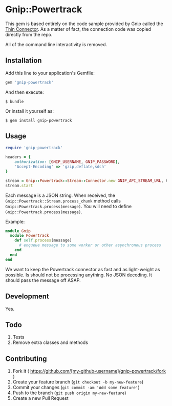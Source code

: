 # Gnip::Powertrack

This gem is based entirely on the code sample provided by Gnip called the [Thin Connector](https://github.com/gnip/sample-ruby-connector). As a matter of fact, the connection code was copied directly from the repo.

All of the command line interactivity is removed.

## Installation

Add this line to your application's Gemfile:

```ruby
gem 'gnip-powertrack'
```

And then execute:

    $ bundle

Or install it yourself as:

    $ gem install gnip-powertrack

## Usage

```ruby
require 'gnip-powertrack'

headers = {
    authorization: [GNIP_USERNAME, GNIP_PASSWORD],
    'Accept-Encoding' => 'gzip,deflate,sdch'
}

stream = Gnip::Powertrack::Stream::Connector.new GNIP_API_STREAM_URL, headers
stream.start
```

Each message is a JSON string. When received, the `Gnip::Powertrack::Stream.process_chunk` method calls `Gnip::Powertrack.process(message)`. You will need to define `Gnip::Powertrack.process(message)`.

Example:

```ruby
module Gnip
  module Powertrack
    def self.process(message)
      # enqueue message to some worker or other asynchronous process
    end
  end
end
```

We want to keep the Powertrack connector as fast and as light-weight as possible. Is should not be processing anything. No JSON decoding. It should pass the message off ASAP.

## Development

Yes.

## Todo

1. Tests
2. Remove extra classes and methods

## Contributing

1. Fork it ( https://github.com/[my-github-username]/gnip-powertrack/fork )
2. Create your feature branch (`git checkout -b my-new-feature`)
3. Commit your changes (`git commit -am 'Add some feature'`)
4. Push to the branch (`git push origin my-new-feature`)
5. Create a new Pull Request
